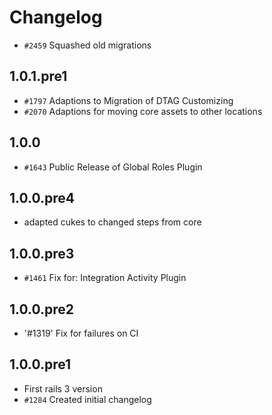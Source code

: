 # Changelog

* `#2459` Squashed old migrations

## 1.0.1.pre1

* `#1797` Adaptions to Migration of DTAG Customizing
* `#2070` Adaptions for moving core assets to other locations

## 1.0.0

* `#1643` Public Release of Global Roles Plugin

## 1.0.0.pre4

* adapted cukes to changed steps from core

## 1.0.0.pre3

* `#1461` Fix for: Integration Activity Plugin

## 1.0.0.pre2

* '#1319' Fix for failures on CI

## 1.0.0.pre1

* First rails 3 version
* `#1284` Created initial changelog
